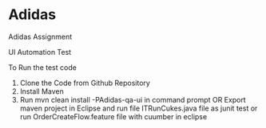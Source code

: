 # Adidas
Adidas Assignment

UI Automation Test

To Run the test code

1. Clone the Code from Github Repository
2. Install Maven
3. Run mvn clean install -PAdidas-qa-ui in command prompt OR Export maven project in Eclipse and run file ITRunCukes.java file as junit test or run OrderCreateFlow.feature file with cuumber in eclipse